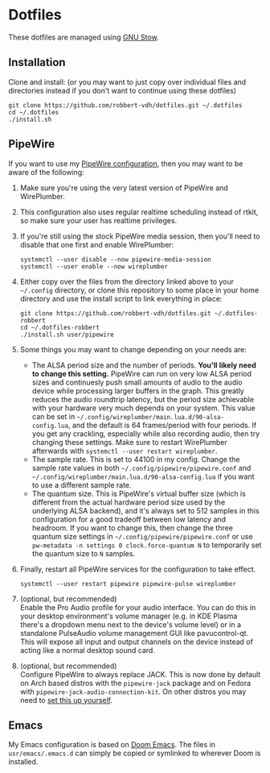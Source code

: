 # Dotfiles

These dotfiles are managed using
[GNU Stow](https://www.gnu.org/software/stow/stow.html).

## Installation

Clone and install: (or you may want to just copy over individual files and
directories instead if you don't want to continue using these dotfiles)

```shell
git clone https://github.com/robbert-vdh/dotfiles.git ~/.dotfiles
cd ~/.dotfiles
./install.sh
```

## PipeWire

If you want to use my [PipeWire
configuration](https://github.com/robbert-vdh/dotfiles/tree/master/user/pipewire),
then you may want to be aware of the following:

1. Make sure you're using the very latest version of PipeWire and WirePlumber.
2. This configuration also uses regular realtime scheduling instead of rtkit, so
   make sure your user has realtime privileges.
3. If you're still using the stock PipeWire media session, then you'll need to
   disable that one first and enable WirePlumber:

   ```shell
   systemctl --user disable --now pipewire-media-session
   systemctl --user enable --now wireplumber
   ```

4. Either copy over the files from the directory linked above to your
   `~/.config` directory, or clone this repository to some place in your home
   directory and use the install script to link everything in place:

   ```shell
   git clone https://github.com/robbert-vdh/dotfiles.git ~/.dotfiles-robbert
   cd ~/.dotfiles-robbert
   ./install.sh user/pipewire
   ```

5. Some things you may want to change depending on your needs are:

   - The ALSA period size and the number of periods. **You'll likely need to
     change this setting.** PipeWire can run on very low ALSA period sizes and
     continuesly push small amounts of audio to the audio device while
     processing larger buffers in the graph. This greatly reduces the audio
     roundtrip latency, but the period size achievable with your hardware very
     much depends on your system. This value can be set in
     `~/.config/wireplumber/main.lua.d/90-alsa-config.lua`, and the default is
     64 frames/period with four periods. If you get any crackling, especially
     while also recording audio, then try changing these settings. Make sure to
     restart WirePlumber afterwards with `systemctl --user restart wireplumber`.
   - The sample rate. This is set to 44100 in my config. Change the sample rate
     values in both `~/.config/pipewire/pipewire.conf` and
     `~/.config/wireplumber/main.lua.d/90-alsa-config.lua` if you want to use a
     different sample rate.
   - The quantum size. This is PipeWire's virtual buffer size (which is
     different from the actual hardware period size used by the underlying ALSA
     backend), and it's always set to 512 samples in this configuration for a
     good tradeoff between low latency and headroom. If you want to change this,
     then change the three quantum size settings in
     `~/.config/pipewire/pipewire.conf` or use
     `pw-metadata -n settings 0 clock.force-quantum N` to temporarily set
     the quantum size to `N` samples.

6. Finally, restart all PipeWire services for the configuration to take effect.

   ```shell
   systemctl --user restart pipewire pipewire-pulse wireplumber
   ```

7. (optional, but recommended)  
   Enable the Pro Audio profile for your audio interface. You can do this in
   your desktop environment's volume manager (e.g. in KDE Plasma there's a
   dropdown menu next to the device's volume level) or in a standalone
   PulseAudio volume management GUI like pavucontrol-qt. This will expose all
   input and output channels on the device instead of acting like a normal
   desktop sound card.

8. (optional, but recommended)  
   Configure PipeWire to always replace JACK. This is now done by default on
   Arch based distros with the `pipewire-jack` package and on Fedora with
   `pipewire-jack-audio-connection-kit`. On other distros you may need to [set this up
   yourself](https://gitlab.freedesktop.org/pipewire/pipewire/-/blob/master/INSTALL.md#jack-emulation).

## Emacs

My Emacs configuration is based on [Doom
Emacs](https://github.com/hlissner/doom-emacs). The files in
`usr/emacs/.emacs.d` can simply be copied or symlinked to wherever Doom is
installed.
